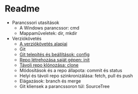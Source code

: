 # Readme  

- Parancssori utasítások
    - A Windows parancssor: cmd
    - Mappaműveletek: dir, mkdir
- Verziókövetés
    - [A verziókövetés alapjai](./11_source_control_basics.md)
    - Git
    - [Git telepítés és beállítások: config](./13_git_install_config.md)
    - [Repo létrehozása saját gépen: init](./14_git_init.md)
    - [Távoli repo klónozása: clone](./15_git_clone.md)
    - Módosítások és a repo állapota: commit és status
    - Helyi és távoli repo szinkronizálása: fetch, pull és push
    - Elágazások: branch és merge
    - Git kliensek a parancssoron túl: SourceTree